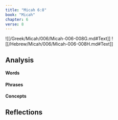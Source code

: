 ```yaml
---
title: "Micah 6:8"
book: "Micah"
chapter: 6
verse: 8
---
```

![[/Greek/Micah/006/Micah-006-008G.md#Text]]
![[/Hebrew/Micah/006/Micah-006-008H.md#Text]]

## Analysis

#### Words

#### Phrases

#### Concepts

## Reflections
